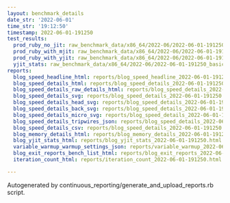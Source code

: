 ```yaml
---
layout: benchmark_details
date_str: '2022-06-01'
time_str: '19:12:50'
timestamp: 2022-06-01-191250
test_results:
  prod_ruby_no_jit: raw_benchmark_data/x86_64/2022-06/2022-06-01-191250_basic_benchmark_prod_ruby_no_jit.json
  prod_ruby_with_mjit: raw_benchmark_data/x86_64/2022-06/2022-06-01-191250_basic_benchmark_prod_ruby_with_mjit.json
  prod_ruby_with_yjit: raw_benchmark_data/x86_64/2022-06/2022-06-01-191250_basic_benchmark_prod_ruby_with_yjit.json
  yjit_stats: raw_benchmark_data/x86_64/2022-06/2022-06-01-191250_basic_benchmark_yjit_stats.json
reports:
  blog_speed_headline_html: reports/blog_speed_headline_2022-06-01-191250.html
  blog_speed_details_html: reports/blog_speed_details_2022-06-01-191250.html
  blog_speed_details_raw_details_html: reports/blog_speed_details_2022-06-01-191250.raw_details.html
  blog_speed_details_svg: reports/blog_speed_details_2022-06-01-191250.svg
  blog_speed_details_head_svg: reports/blog_speed_details_2022-06-01-191250.head.svg
  blog_speed_details_back_svg: reports/blog_speed_details_2022-06-01-191250.back.svg
  blog_speed_details_micro_svg: reports/blog_speed_details_2022-06-01-191250.micro.svg
  blog_speed_details_tripwires_json: reports/blog_speed_details_2022-06-01-191250.tripwires.json
  blog_speed_details_csv: reports/blog_speed_details_2022-06-01-191250.csv
  blog_memory_details_html: reports/blog_memory_details_2022-06-01-191250.html
  blog_yjit_stats_html: reports/blog_yjit_stats_2022-06-01-191250.html
  variable_warmup_warmup_settings_json: reports/variable_warmup_2022-06-01-191250.warmup_settings.json
  blog_exit_reports_bench_list_html: reports/blog_exit_reports_2022-06-01-191250.bench_list.html
  iteration_count_html: reports/iteration_count_2022-06-01-191250.html

---
```

Autogenerated by continuous_reporting/generate_and_upload_reports.rb script.
